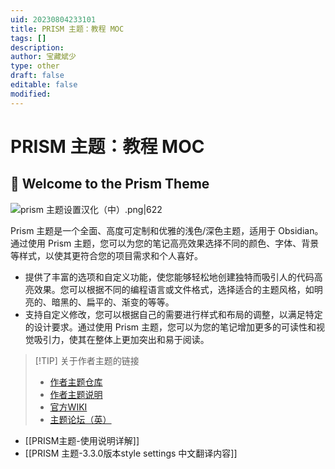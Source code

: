 ```yaml
---
uid: 20230804233101
title: PRISM 主题：教程 MOC
tags: []
description: 
author: 宝藏斌少
type: other
draft: false
editable: false
modified: 
---
```


# PRISM 主题：教程 MOC

## 👋 Welcome to the Prism Theme

![prism 主题设置汉化（中）.png|622](https://cdn.pkmer.cn/images/prism%20%E4%B8%BB%E9%A2%98%E8%AE%BE%E7%BD%AE%E6%B1%89%E5%8C%96%EF%BC%88%E4%B8%AD%EF%BC%89.png!pkmer)

Prism 主题是一个全面、高度可定制和优雅的浅色/深色主题，适用于 Obsidian。通过使用 Prism 主题，您可以为您的笔记高亮效果选择不同的颜色、字体、背景等样式，以使其更符合您的项目需求和个人喜好。

- 提供了丰富的选项和自定义功能，使您能够轻松地创建独特而吸引人的代码高亮效果。您可以根据不同的编程语言或文件格式，选择适合的主题风格，如明亮的、暗黑的、扁平的、渐变的等等。
- 支持自定义修改，您可以根据自己的需要进行样式和布局的调整，以满足特定的设计要求。通过使用 Prism 主题，您可以为您的笔记增加更多的可读性和视觉吸引力，使其在整体上更加突出和易于阅读。

> [!TIP] 关于作者主题的链接
>- [作者主题仓库](https://github.com/damiankorcz/Prism-Theme)
>- [作者主题说明](https://github.com/damiankorcz/Prism-Theme#readme)
>- [官方WIKI](https://github.com/damiankorcz/Prism-Theme/wiki)
>- [主题论坛（英）](https://forum.obsidian.md/t/theme-prism/36493)

- [[PRISM主题-使用说明详解]]
- [[PRISM 主题-3.3.0版本style settings 中文翻译内容]]